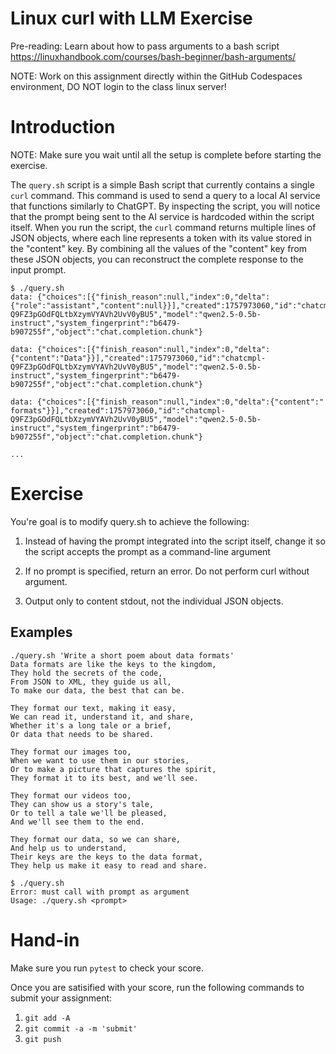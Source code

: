 # Linux curl with LLM Exercise

Pre-reading: Learn about how to pass arguments to a bash script https://linuxhandbook.com/courses/bash-beginner/bash-arguments/

NOTE: Work on this assignment directly within the GitHub Codespaces environment, DO NOT login to the class linux server!

# Introduction

NOTE: Make sure you wait until all the setup is complete before starting the exercise.

The `query.sh` script is a simple Bash script that currently contains a single
`curl` command. This command is used to send a query to a local AI service that 
functions similarly to ChatGPT. By inspecting the script, you will notice that 
the prompt being sent to the AI service is hardcoded within the script itself. 
When you run the script, the `curl` command returns multiple lines of JSON 
objects, where each line represents a token with its value stored in the 
"content" key. By combining all the values of the "content" key from these JSON 
objects, you can reconstruct the complete response to the input prompt.

```shell
$ ./query.sh 
data: {"choices":[{"finish_reason":null,"index":0,"delta":{"role":"assistant","content":null}}],"created":1757973060,"id":"chatcmpl-Q9FZ3pGOdFQLtbXzymVYAVh2UvV0yBU5","model":"qwen2.5-0.5b-instruct","system_fingerprint":"b6479-b907255f","object":"chat.completion.chunk"}

data: {"choices":[{"finish_reason":null,"index":0,"delta":{"content":"Data"}}],"created":1757973060,"id":"chatcmpl-Q9FZ3pGOdFQLtbXzymVYAVh2UvV0yBU5","model":"qwen2.5-0.5b-instruct","system_fingerprint":"b6479-b907255f","object":"chat.completion.chunk"}

data: {"choices":[{"finish_reason":null,"index":0,"delta":{"content":" formats"}}],"created":1757973060,"id":"chatcmpl-Q9FZ3pGOdFQLtbXzymVYAVh2UvV0yBU5","model":"qwen2.5-0.5b-instruct","system_fingerprint":"b6479-b907255f","object":"chat.completion.chunk"}

...

```

# Exercise

You're goal is to modify query.sh to achieve the following:

  1. Instead of having the prompt integrated into the script itself, change it so the script
  accepts the prompt as a command-line argument

  1. If no prompt is specified, return an error.  Do not perform curl without argument.

  1. Output only to content stdout, not the individual JSON objects.

## Examples

```shell
./query.sh 'Write a short poem about data formats'
Data formats are like the keys to the kingdom,
They hold the secrets of the code,
From JSON to XML, they guide us all,
To make our data, the best that can be.

They format our text, making it easy,
We can read it, understand it, and share,
Whether it's a long tale or a brief,
Or data that needs to be shared.

They format our images too,
When we want to use them in our stories,
Or to make a picture that captures the spirit,
They format it to its best, and we'll see.

They format our videos too,
They can show us a story's tale,
Or to tell a tale we'll be pleased,
And we'll see them to the end.

They format our data, so we can share,
And help us to understand,
Their keys are the keys to the data format,
They help us make it easy to read and share.
```

```shell
$ ./query.sh 
Error: must call with prompt as argument
Usage: ./query.sh <prompt>
```
# Hand-in

Make sure you run `pytest` to check your score.

Once you are satisified with your score, run the following commands to submit your assignment:

1. `git add -A`
2. `git commit -a -m 'submit'`
3. `git push`
